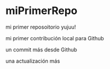 # miPrimerRepo

mi primer reposoitorio yujuu!

mi primer contribución local para Github

un commit más desde Github

una actualización más
